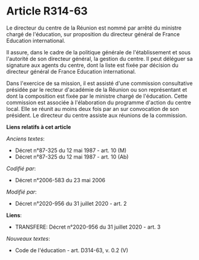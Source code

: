 # Article R314-63

Le directeur du centre de la Réunion est nommé par arrêté du ministre chargé de l'éducation, sur proposition du directeur
général de France Education international.

Il assure, dans le cadre de la politique générale de l'établissement et sous l'autorité de son directeur général, la gestion
du centre. Il peut déléguer sa signature aux agents du centre, dont la liste est fixée par décision du directeur général de
France Education international.

Dans l'exercice de sa mission, il est assisté d'une commission consultative présidée par le recteur d'académie de la Réunion
ou son représentant et dont la composition est fixée par le ministre chargé de l'éducation. Cette commission est associée à
l'élaboration du programme d'action du centre local. Elle se réunit au moins deux fois par an sur convocation de son
président. Le directeur du centre assiste aux réunions de la commission.

**Liens relatifs à cet article**

_Anciens textes_:

  - Décret n°87-325 du 12 mai 1987 - art. 10 (M)
  - Décret n°87-325 du 12 mai 1987 - art. 10 (Ab)

_Codifié par_:

  - Décret n°2006-583 du 23 mai 2006

_Modifié par_:

  - Décret n°2020-956 du 31 juillet 2020 - art. 2

**Liens**:

  - TRANSFERE: Décret n°2020-956 du 31 juillet 2020 - art. 3

_Nouveaux textes_:

  - Code de l'éducation - art. D314-63, v. 0.2 (V)
